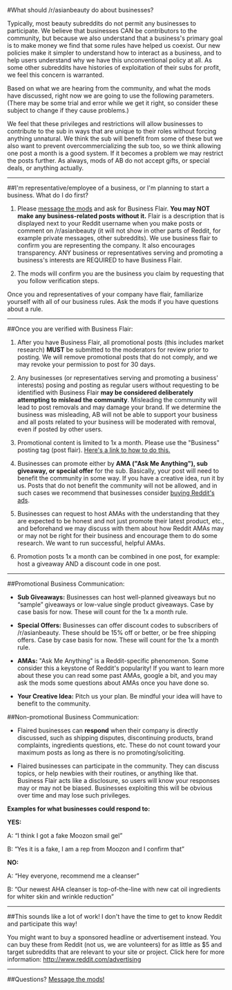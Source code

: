 #What should /r/asianbeauty do about businesses?

Typically, most beauty subreddits do not permit any businesses to participate. We believe that businesses CAN be contributors to the community, but because we also understand that a business's primary goal is to make money we find that some rules have helped us coexist. Our new policies make it simpler to understand how to interact as a business, and to help users understand why we have this unconventional policy at all. As some other subreddits have histories of exploitation of their subs for profit, we feel this concern is warranted.

Based on what we are hearing from the community, and what the mods have discussed, right now we are going to use the following parameters. (There may be some trial and error while we get it right, so consider these subject to change if they cause problems.)

We feel that these privileges and restrictions will allow businesses to contribute to the sub in ways that are unique to their roles without forcing anything unnatural. We think the sub will benefit from some of these but we also want to prevent overcommercializing the sub too, so we think allowing one post a month is a good system. If it becomes a problem we may restrict the posts further. As always, mods of AB do not accept gifts, or special deals, or anything actually.

---

##I'm representative/employee of a business, or I'm planning to start a business. What do I do first?

1. Please [message the mods](https://www.reddit.com/message/compose?to=%2Fr%2FAsianBeauty) and ask for Business Flair. **You may NOT make any business-related posts without it.** Flair is a description that is displayed next to your Reddit username when you make posts or comment on /r/asianbeauty (it will not show in other parts of Reddit, for example private messages, other subreddits). We use business flair to confirm you are representing the company. It also encourages transparency. ANY business or representatives serving and promoting a business's interests are REQUIRED to have Business Flair.

2. The mods will confirm you are the business you claim by requesting that you follow verification steps.

Once you and representatives of your company have flair, familiarize yourself with all of our business rules. Ask the mods if you have questions about a rule.

---
##Once you are verified with Business Flair:

1. After you have Business Flair, all promotional posts (this includes market research) **MUST** be submitted to the moderators for review prior to posting. We will remove promotional posts that do not comply, and we may revoke your permission to post for 30 days.

2. Any businesses (or representatives serving and promoting a business' interests) posing and posting as regular users without requesting to be identified with Business Flair **may be considered deliberately attempting to mislead the community**. Misleading the community will lead to post removals and may damage your brand. If we determine the business was misleading, AB will not be able to support your business and all posts related to your business will be moderated with removal, even if posted by other users.

3. Promotional content is limited to 1x a month. Please use the "Business" posting tag (post flair). [Here's a link to how to do this.](https://www.reddit.com/r/AsianBeauty/wiki/posttags)

4. Businesses can promote either by **AMA ("Ask Me Anything"), sub giveaway, or special offer** for the sub. Basically, your post will need to benefit the community in some way. If you have a creative idea, run it by us. Posts that do not benefit the community will not be allowed, and in such cases we recommend that businesses consider [buying Reddit's ads](http://www.reddit.com/advertising).

5. Businesses can request to host AMAs with the understanding that they are expected to be honest and not just promote their latest product, etc., and beforehand we may discuss with them about how Reddit AMAs may or may not be right for their business and encourage them to do some research. We want to run successful, helpful AMAs.

6. Promotion posts 1x a month can be combined in one post, for example: host a giveaway AND a discount code in one post.

---

##Promotional Business Communication:
* **Sub Giveaways:**
Businesses can host well-planned giveaways but no “sample” giveaways or low-value single product giveaways. Case by case basis for now. These will count for the 1x a month rule.

* **Special Offers:**
Businesses can offer discount codes to subscribers of /r/asianbeauty. These should be 15% off or better, or be free shipping offers. Case by case basis for now. These will count for the 1x a month rule.

* **AMAs:**
"Ask Me Anything" is a Reddit-specific phenomenon. Some consider this a keystone of Reddit's popularity! If you want to learn more about these you can read some past AMAs, google a bit, and you may ask the mods some questions about AMAs once you have done so.

* **Your Creative Idea:**
Pitch us your plan. Be mindful your idea will have to benefit to the community.

##Non-promotional Business Communication:

* Flaired businesses can **respond** when their company is directly discussed, such as shipping disputes, discontinuing products, brand complaints, ingredients questions, etc. These do not count toward your maximum posts as long as there is no promoting/soliciting.

* Flaired businesses can participate in the community. They can discuss topics, or help newbies with their routines, or anything like that. Business Flair acts like a disclosure, so users will know your responses may or may not be biased. Businesses exploiting this will be obvious over time and may lose such privileges.


**Examples for what businesses could respond to:**

**YES:**

A: “I think I got a fake Moozon smail gel”

B: “Yes it is a fake, I am a rep from Moozon and I confirm that”

**NO:**

A: “Hey everyone, recommend me a cleanser”

B: “Our newest AHA cleanser is top-of-the-line with new cat oil ingredients for whiter skin and wrinkle reduction”

***

##This sounds like a lot of work! I don't have the time to get to know Reddit and participate this way!

You might want to buy a sponsored headline or advertisement instead. You can buy these from Reddit (not us, we are volunteers) for as little as $5 and target subreddits that are relevant to your site or project. Click here for more information: http://www.reddit.com/advertising

***
##Questions? [Message the mods!](https://www.reddit.com/message/compose?to=%2Fr%2FAsianBeauty)
